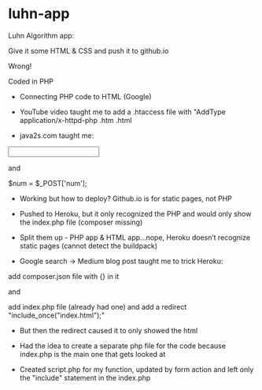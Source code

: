 # luhn-app


Luhn Algorithm app:

Give it some HTML & CSS and push it to github.io

Wrong!

Coded in PHP

- Connecting PHP code to HTML (Google)

- YouTube video taught me to add a .htaccess file with "AddType application/x-httpd-php .htm .html

- java2s.com taught me:

<form action="script.php" method="post">
  <input class="input" type="text" name="num"></input><br/>

  and

$num = $_POST['num'];

- Working but how to deploy? Github.io is for static pages, not PHP

- Pushed to Heroku, but it only recognized the PHP and would only show the index.php file (composer missing)

- Split them up - PHP app & HTML app...nope, Heroku doesn’t recognize static pages (cannot detect the buildpack)

- Google search -> Medium blog post taught me to trick Heroku:

add composer.json file with {} in it

  and

add index.php file (already had one) and add a redirect "include_once("index.html");"

- But then the redirect caused it to only showed the html

- Had the idea to create a separate php file for the code because index.php is the main one that gets looked at

- Created script.php for my function, updated by form action and left only the "include" statement in the index.php
